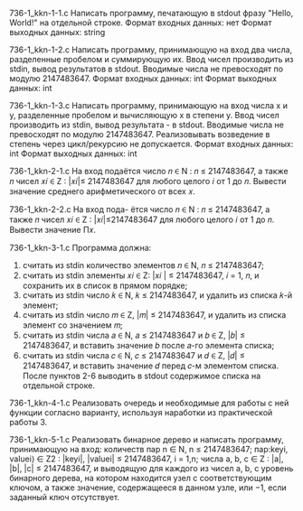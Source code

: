 736-1_kkn-1-1.c
Написать программу, печатающую в stdout фразу "Hello, World!" на отдельной строке.
Формат входных данных: нет
Формат выходных данных: string

736-1_kkn-1-2.c
Написать программу, принимающую на вход два числа, разделенные пробелом и суммирующую их. Ввод чисел производить из stdin, вывод результатов в stdоut. Вводимые числа не превосходят по модулю 2147483647.
Формат входных данных: int
Формат выходных данных: int

736-1_kkn-1-3.c
Написать программу, принимающую на вход числа х и у, разделенные пробелом и вычисляющую х в степени y. Ввод чисел производить из stdin, вывод результата - в stdout. Вводимые числа не превосходят по модулю 2147483647. Реализовывать возведение в степень через цикл/рекурсию не допускается.
Формат входных данных: int
Формат выходных данных: int

736-1_kkn-2-1.c
На вход подаётся число 𝑛 ∈
N : 𝑛 ≤ 2147483647, а также 𝑛 чисел 𝑥𝑖 ∈ Z : |𝑥𝑖|≤ 2147483647 для любого целого 𝑖 от 1 до 𝑛. Вывести значение среднего арифметического
от всех 𝑥.

736-1_kkn-2-2.c
На вход пода-
ётся число 𝑛 ∈ N : 𝑛 ≤ 2147483647, а также 𝑛 чисел 𝑥𝑖 ∈ Z : |𝑥𝑖|≤2147483647 для любого целого 𝑖 от 1 до 𝑛. Вывести значение П𝑥.

736-1_kkn-3-1.c
Программа должна:
1. считать из stdin количество элементов 𝑛 ∈ N, 𝑛 ≤ 2147483647;
2. считать из stdin элементы 𝑥𝑖 ∈ Z: |𝑥𝑖
| ≤ 2147483647, 𝑖 = 1, 𝑛, и
сохранить их в список в прямом порядке;
3. считать из stdin число 𝑘 ∈ N, 𝑘 ≤ 2147483647, и удалить из списка
𝑘-й элемент;
4. считать из stdin число 𝑚 ∈ Z, |𝑚| ≤ 2147483647, и удалить из
списка элемент со значением 𝑚;
5. считать из stdin числа 𝑎 ∈ N, 𝑎 ≤ 2147483647 и 𝑏 ∈ Z, |𝑏| ≤
2147483647, и вставить значение 𝑏 после 𝑎-го элемента списка;
6. считать из stdin числа 𝑐 ∈ N, 𝑐 ≤ 2147483647 и 𝑑 ∈ Z, |𝑑| ≤
2147483647, и вставить значение 𝑑 перед 𝑐-м элементом списка.
После пунктов 2-6 выводить в stdout содержимое списка на отдельной
строке.

736-1_kkn-4-1.c
Реализовать очередь  и необходимые для работы с ней функции согласно варианту, используя наработки из практической работы 3.

736-1_kkn-5-1.c
Реализовать бинарное дерево и написать программу, принимающую на вход:
количеств пар n ∈ N, n ≤ 2147483647; 
пар:keyi, valuei⟩ ∈ Z2 : |keyi|, |valuei| ≤ 2147483647, i = 1,n; 
числа a, b, c ∈ Z : |a|, |b|, |c| ≤ 2147483647,
и выводящую для каждого из чисел a, b, c уровень бинарного дерева, на котором находится узел с соответствующим ключом, а также значение, содержащееся в данном узле, или −1, если заданный ключ отсутствует.

